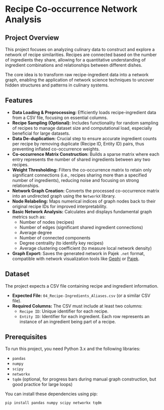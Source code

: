 # Recipe Co-occurrence Network Analysis

## Project Overview

This project focuses on analyzing culinary data to construct and explore a network of recipe similarities. Recipes are connected based on the number of ingredients they share, allowing for a quantitative understanding of ingredient combinations and relationships between different dishes.

The core idea is to transform raw recipe-ingredient data into a network graph, enabling the application of network science techniques to uncover hidden structures and patterns in culinary systems.

## Features

* **Data Loading & Preprocessing:** Efficiently loads recipe-ingredient data from a CSV file, focusing on essential columns.
* **Recipe Sampling (Optional):** Includes functionality for random sampling of recipes to manage dataset size and computational load, especially beneficial for large datasets.
* **Data De-duplication:** Crucial step to ensure accurate ingredient counts per recipe by removing duplicate (Recipe ID, Entity ID) pairs, thus preventing inflated co-occurrence weights.
* **Co-occurrence Matrix Construction:** Builds a sparse matrix where each entry represents the number of shared ingredients between any two recipes.
* **Weight Thresholding:** Filters the co-occurrence matrix to retain only significant connections (i.e., recipes sharing more than a specified number of ingredients), reducing noise and focusing on strong relationships.
* **Network Graph Creation:** Converts the processed co-occurrence matrix into an undirected graph using the `NetworkX` library.
* **Node Relabeling:** Maps numerical indices of graph nodes back to their original recipe IDs for improved interpretability.
* **Basic Network Analysis:** Calculates and displays fundamental graph metrics such as:
    * Number of nodes (recipes)
    * Number of edges (significant shared ingredient connections)
    * Average degree
    * Number of connected components
    * Degree centrality (to identify key recipes)
    * Average clustering coefficient (to measure local network density)
* **Graph Export:** Saves the generated network in Pajek `.net` format, compatible with network visualization tools like [Gephi](https://gephi.org/) or [Pajek](http://vlado.fmf.uni-lj.si/pub/networks/pajek/).

## Dataset

The project expects a CSV file containing recipe and ingredient information.
* **Expected File:** `04_Recipe-Ingredients_Aliases.csv` (or a similar CSV file).
* **Required Columns:** The CSV must include at least two columns:
    * `Recipe ID`: Unique identifier for each recipe.
    * `Entity ID`: Identifier for each ingredient.
    Each row represents an instance of an ingredient being part of a recipe.

## Prerequisites

To run this project, you need Python 3.x and the following libraries:

* `pandas`
* `numpy`
* `scipy`
* `networkx`
* `tqdm` (optional, for progress bars during manual graph construction, but good practice for large loops)

You can install these dependencies using pip:
```bash
pip install pandas numpy scipy networkx tqdm